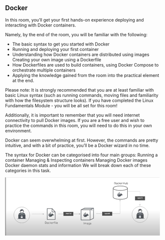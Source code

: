 ## Docker

In this room, you’ll get your first hands-on experience deploying and interacting with Docker containers.

Namely, by the end of the room, you will be familiar with the following:

- The basic syntax to get you started with Docker
 - Running and deploying your first container
 - Understanding how Docker containers are distributed using images
   Creating your own image using a Dockerfile
 - How Dockerfiles are used to build containers, using Docker Compose to orchestrate multiple containers
  - Applying the knowledge gained from the room into the practical element at the end.
    
Please note: It is strongly recommended that you are at least familiar with basic Linux syntax (such as running commands, moving files and familiarity with how the filesystem structure looks). If you have completed the Linux Fundamentals Module - you will be all set for this room!

Additionally, it is important to remember that you will need internet connectivity to pull Docker images.  If you are a free user and wish to practice the commands in this room, you will need to do this in your own environment.


Docker can seem overwhelming at first. However, the commands are pretty intuitive, and with a bit of practice, you’ll be a Docker wizard in no time.

The syntax for Docker can be categorised into four main groups:
Running a container
Managing & Inspecting containers
Managing Docker images
Docker daemon stats and information
We will break down each of these categories in this task.

![Docker Image](https://github.com/ziadat69/Docker/blob/main/Docker.png?raw=true)
